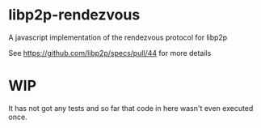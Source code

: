 # libp2p-rendezvous

A javascript implementation of the rendezvous protocol for libp2p

See https://github.com/libp2p/specs/pull/44 for more details

# WIP

It has not got any tests and so far that code in here wasn't even executed once.
